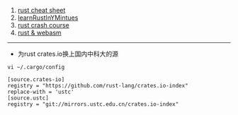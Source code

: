 1. [rust cheat sheet](https://cheats.rs)
2. [learnRustInYMintues](./learnRustInYMintues.md)
2. [rust crash course](./rust_crash.md)
3. [rust & webasm](https://rustwasm.github.io/docs/book/introduction.html)



----

- 为rust crates.io换上国内中科大的源

```
vi ~/.cargo/config

[source.crates-io]
registry = "https://github.com/rust-lang/crates.io-index"
replace-with = 'ustc'
[source.ustc]
registry = "git://mirrors.ustc.edu.cn/crates.io-index"
```

